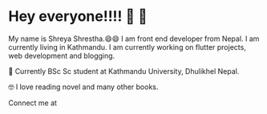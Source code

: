 # Hey everyone!!!! :wave: :wave:

My name is Shreya Shrestha.:smile::smile: I am front end developer from Nepal. I am currently living in Kathmandu. 
I am currently working on flutter projects, web development and blogging. 

:book: Currently BSc Sc student at Kathmandu University, Dhulikhel Nepal.

:nerd_face: I love reading novel and many other books. 


Connect me at 
